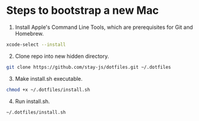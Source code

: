 # Steps to bootstrap a new Mac

1. Install Apple's Command Line Tools, which are prerequisites for Git and Homebrew.

```zsh
xcode-select --install
```

2. Clone repo into new hidden directory.

```zsh
git clone https://github.com/stay-js/dotfiles.git ~/.dotfiles
```

3. Make install.sh executable.

```zsh
chmod +x ~/.dotfiles/install.sh
```

4. Run install.sh.

```zsh
~/.dotfiles/install.sh
```
